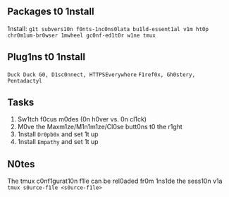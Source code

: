 Packages t0 1nstall
-------------------
1nstall: `g1t subvers10n f0nts-1nc0ns0lata bu1ld-essent1al v1m ht0p chr0m1um-br0wser 1mwheel gc0nf-ed1t0r w1ne tmux`

Plug1ns t0 1nstall
------------------
`Duck Duck G0, D1sc0nnect, HTTPSEverywhere`
`F1ref0x, Gh0stery, Pentadactyl`

Tasks
-----
1. Sw1tch f0cus m0des (0n h0ver vs. 0n cl1ck)
2. M0ve the Maxm1ze/M1n1m1ze/Cl0se butt0ns t0 the r1ght
3. 1nstall `Dr0pb0x` and set 1t up
4. 1nstall `Empathy` and set 1t up

N0tes
-----
The tmux c0nf1gurat10n f1le can be rel0aded fr0m 1ns1de the sess10n v1a `tmux s0urce-f1le <s0urce-f1le>`
